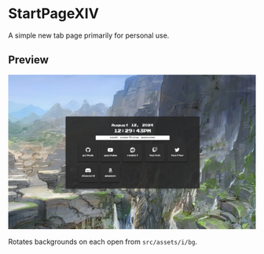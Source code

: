 # StartPageXIV

A simple new tab page primarily for personal use.

## Preview

![](chrome-store/screenshots/1.png)

Rotates backgrounds on each open from `src/assets/i/bg`.